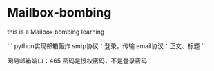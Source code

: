 # Mailbox-bombing
this is a Mailbox bombing learning

'''
python实现邮箱轰炸
smtp协议：登录，传输
email协议：正文、标题
'''

网易邮箱端口：465
密码是授权密码，不是登录密码
